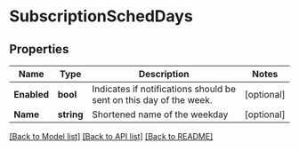 # SubscriptionSchedDays

## Properties

Name | Type | Description | Notes
------------ | ------------- | ------------- | -------------
**Enabled** | **bool** | Indicates if notifications should be sent on this day of the week. | [optional] 
**Name** | **string** | Shortened name of the weekday | [optional] 

[[Back to Model list]](../README.md#documentation-for-models) [[Back to API list]](../README.md#documentation-for-api-endpoints) [[Back to README]](../README.md)


